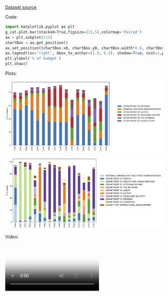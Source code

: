
[Dataset source](https://public.enigma.com/browse/u-s-government-spending-contracts/1a932abc-8398-47ff-ad33-d1eb9a8958cc)

Code:

```python
import matplotlib.pyplot as plt
g_cat.plot.bar(stacked=True,figsize=(15,5),colormap='Paired')
ax = plt.subplot(111)
chartBox = ax.get_position()
ax.set_position([chartBox.x0, chartBox.y0, chartBox.width*0.6, chartBox.height])
ax.legend(loc='right', bbox_to_anchor=(1.8, 0.5), shadow=True, ncol=1,prop={'size': 12})
plt.ylabel('% of budget')
plt.show()
```


Plots: 

<a href="images/gov/percentage_contracts_per_agency.png" ><img src="images/gov/percentage_contracts_per_agency-75.png"/></a>


<a href="images/gov/percentage_budget_per_agency-100.png" ><img src="images/gov/percentage_budget_per_agency-75.png"/></a>


Video:

<video src="videos/states.mp4" poster="videos/poster-states.png" style="max-width:100%" controls preload></video>

